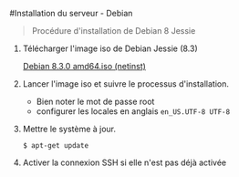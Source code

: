#Installation du serveur - Debian

>Procédure d'installation de Debian 8 Jessie

1. Télécharger l'image iso de Debian Jessie (8.3)

    [Debian 8.3.0 amd64.iso (netinst)](http://cdimage.debian.org/debian-cd/8.3.0/amd64/iso-cd/debian-8.3.0-amd64-netinst.iso)
2. Lancer l'image iso et suivre le processus d'installation.
    
    * Bien noter le mot de passe root
    * configurer les locales en anglais `en_US.UTF-8 UTF-8`
3. Mettre le système à jour.

    ```$ apt-get update```
4. Activer la connexion SSH si elle n'est pas déjà activée






